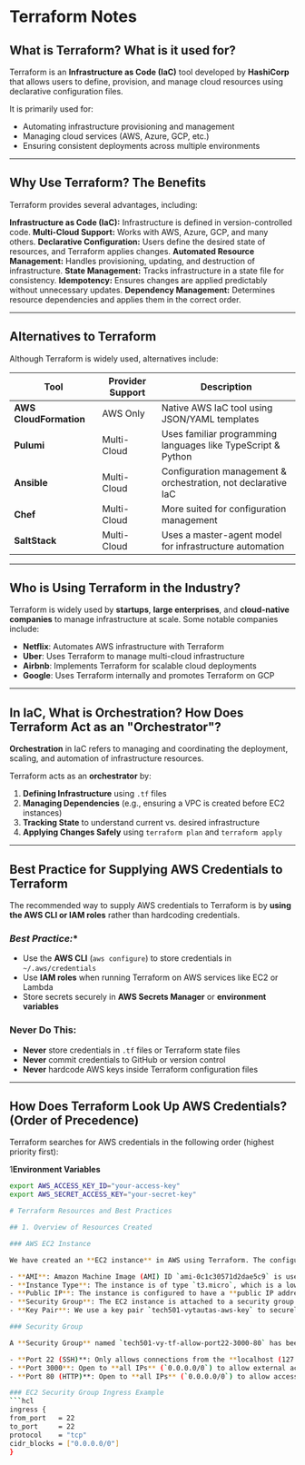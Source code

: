 # **Terraform Notes**

## **What is Terraform? What is it used for?**
Terraform is an **Infrastructure as Code (IaC)** tool developed by **HashiCorp** that allows users to define, provision, and manage cloud resources using declarative configuration files.

It is primarily used for:
- Automating infrastructure provisioning and management
- Managing cloud services (AWS, Azure, GCP, etc.)
- Ensuring consistent deployments across multiple environments

---

## **Why Use Terraform? The Benefits**
Terraform provides several advantages, including:

**Infrastructure as Code (IaC):** Infrastructure is defined in version-controlled code.
**Multi-Cloud Support:** Works with AWS, Azure, GCP, and many others.
**Declarative Configuration:** Users define the desired state of resources, and Terraform applies changes.
**Automated Resource Management:** Handles provisioning, updating, and destruction of infrastructure.
**State Management:** Tracks infrastructure in a state file for consistency.
**Idempotency:** Ensures changes are applied predictably without unnecessary updates.
**Dependency Management:** Determines resource dependencies and applies them in the correct order.

---

## **Alternatives to Terraform**
Although Terraform is widely used, alternatives include:

| Tool         | Provider Support  | Description |
|-------------|------------------|-------------|
| **AWS CloudFormation** | AWS Only | Native AWS IaC tool using JSON/YAML templates |
| **Pulumi**  | Multi-Cloud | Uses familiar programming languages like TypeScript & Python |
| **Ansible** | Multi-Cloud | Configuration management & orchestration, not declarative IaC |
| **Chef**    | Multi-Cloud | More suited for configuration management |
| **SaltStack** | Multi-Cloud | Uses a master-agent model for infrastructure automation |

---

## **Who is Using Terraform in the Industry?**
Terraform is widely used by **startups**, **large enterprises**, and **cloud-native companies** to manage infrastructure at scale. Some notable companies include:

- **Netflix**: Automates AWS infrastructure with Terraform
- **Uber**: Uses Terraform to manage multi-cloud infrastructure
- **Airbnb**: Implements Terraform for scalable cloud deployments
- **Google**: Uses Terraform internally and promotes Terraform on GCP

---

## **In IaC, What is Orchestration? How Does Terraform Act as an "Orchestrator"?**
**Orchestration** in IaC refers to managing and coordinating the deployment, scaling, and automation of infrastructure resources.

Terraform acts as an **orchestrator** by:
1. **Defining Infrastructure** using `.tf` files
2. **Managing Dependencies** (e.g., ensuring a VPC is created before EC2 instances)
3. **Tracking State** to understand current vs. desired infrastructure
4. **Applying Changes Safely** using `terraform plan` and `terraform apply`

---

## **Best Practice for Supplying AWS Credentials to Terraform**
The recommended way to supply AWS credentials to Terraform is by **using the AWS CLI or IAM roles** rather than hardcoding credentials.

### *Best Practice:**
- Use the **AWS CLI** (`aws configure`) to store credentials in `~/.aws/credentials`
- Use **IAM roles** when running Terraform on AWS services like EC2 or Lambda
- Store secrets securely in **AWS Secrets Manager** or **environment variables**

### **Never Do This:**
- **Never** store credentials in `.tf` files or Terraform state files
- **Never** commit credentials to GitHub or version control
- **Never** hardcode AWS keys inside Terraform configuration files

---

## **How Does Terraform Look Up AWS Credentials? (Order of Precedence)**
Terraform searches for AWS credentials in the following order (highest priority first):

1️**Environment Variables**
   ```sh
   export AWS_ACCESS_KEY_ID="your-access-key"
   export AWS_SECRET_ACCESS_KEY="your-secret-key"

# Terraform Resources and Best Practices

## 1. Overview of Resources Created

### AWS EC2 Instance

We have created an **EC2 instance** in AWS using Terraform. The configuration includes the following attributes:

- **AMI**: Amazon Machine Image (AMI) ID `ami-0c1c30571d2dae5c9` is used to define the operating system and software environment on the instance.
- **Instance Type**: The instance is of type `t3.micro`, which is a low-cost, general-purpose EC2 instance type.
- **Public IP**: The instance is configured to have a **public IP address** assigned, making it accessible over the internet.
- **Security Group**: The EC2 instance is attached to a security group called `tech501-vy-tf-allow-port22-3000-80`.
- **Key Pair**: We use a key pair `tech501-vytautas-aws-key` to securely SSH into the instance.

### Security Group

A **Security Group** named `tech501-vy-tf-allow-port22-3000-80` has been created with the following inbound rules:

- **Port 22 (SSH)**: Only allows connections from the **localhost (127.0.0.1/32)**. This is intended for limiting access only to the local machine. You may want to change this to `0.0.0.0/0` for testing or your specific IP address for production.
- **Port 3000**: Open to **all IPs** (`0.0.0.0/0`) to allow external access on this custom port.
- **Port 80 (HTTP)**: Open to **all IPs** (`0.0.0.0/0`) to allow access to the web server.

### EC2 Security Group Ingress Example
```hcl
ingress {
  from_port   = 22
  to_port     = 22
  protocol    = "tcp"
  cidr_blocks = ["0.0.0.0/0"]
}

